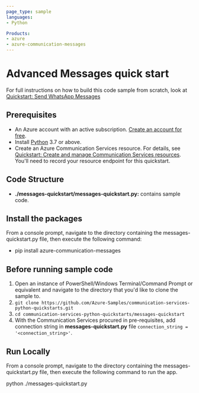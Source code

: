 ```yaml
---
page_type: sample
languages:
- Python

Products:
- azure
- azure-communication-messages
---
```


# Advanced Messages quick start

For full instructions on how to build this code sample from scratch, look at [Quickstart: Send WhatsApp Messages](https://learn.microsoft.com/azure/communication-services/quickstarts/advanced-messaging/whatsapp/get-started?pivots=programming-language-python)

## Prerequisites

- An Azure account with an active subscription. [Create an account for free](https://azure.microsoft.com/free/?WT.mc_id=A261C142F).
- Install [Python](https://www.python.org/downloads/) 3.7 or above.
- Create an Azure Communication Services resource. For details, see [Quickstart: Create and manage Communication Services resources](https://docs.microsoft.com/azure/communication-services/quickstarts/create-communication-resource). You'll need to record your resource endpoint for this quickstart.

## Code Structure

- **./messages-quickstart/messages-quickstart.py:** contains sample code.

## Install the packages

From a console prompt, navigate to the directory containing the messages-quickstart.py file, then execute the following command:

- pip install azure-communication-messages

## Before running sample code

1. Open an instance of PowerShell/Windows Terminal/Command Prompt or equivalent and navigate to the directory that you'd like to clone the sample to.
2. `git clone https://github.com/Azure-Samples/communication-services-python-quickstarts.git`
3. `cd communication-services-python-quickstarts/messages-quickstart`
4. With the Communication Services procured in pre-requisites, add connection string in **messages-quickstart.py** file ```connection_string = '<connection_string>'```.

## Run Locally

From a console prompt, navigate to the directory containing the messages-quickstart.py file, then execute the following command to run the app.

python ./messages-quickstart.py
